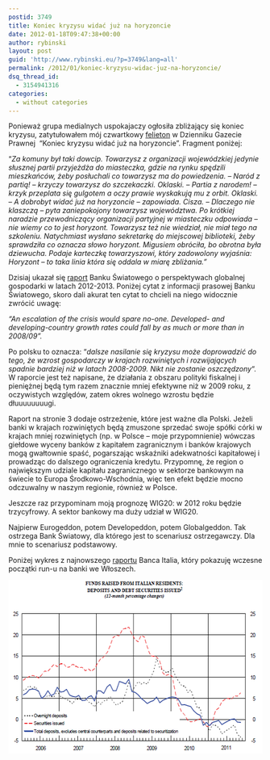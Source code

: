 ```yaml
---
postid: 3749
title: Koniec kryzysu widać już na horyzoncie
date: 2012-01-18T09:47:38+00:00
author: rybinski
layout: post
guid: 'http://www.rybinski.eu/?p=3749&lang=all'
permalink: /2012/01/koniec-kryzysu-widac-juz-na-horyzoncie/
dsq_thread_id:
  - 3154941316
categories:
  - without categories
---
```

Ponieważ grupa medialnych uspokajaczy ogłosiła zbliżający się koniec kryzysu, zatytułowałem mój czwartkowy [felieton](http://forsal.pl/artykuly/585676,rybinski_koniec_kryzysu_widac_na_horyzoncie.html) w Dzienniku Gazecie Prawnej  “Koniec kryzysu widać już na horyzoncie”. Fragment poniżej:

“_Za komuny był taki dowcip. Towarzysz z organizacji wojewódzkiej jedynie słusznej partii przyjeżdża do miasteczka, gdzie na rynku spędzili mieszkańców, żeby posłuchali co towarzysz ma do powiedzenia. – Naród z partią! – krzyczy towarzysz do szczekaczki. Oklaski. – Partia z narodem! – krzyk przeplata się gulgotem a oczy prawie wyskakują mu z orbit. Oklaski.  – A dobrobyt widać już na horyzoncie – zapowiada. Cisza. – Dlaczego nie klaszczą – pyta zaniepokojony towarzysz województwa. Po krótkiej naradzie przewodniczący organizacji partyjnej w miasteczku odpowiada – nie wiemy co to jest horyzont. Towarzysz też nie wiedział, nie miał tego na szkoleniu. Natychmiast wysłano sekretarkę do miejscowej biblioteki, żeby sprawdziła co oznacza słowo horyzont. Migusiem obróciła, bo obrotna była dziewucha. Podaje karteczkę towarzyszowi, który zadowolony wyjaśnia: Horyzont – to taka linia która się oddala w miarę zbliżania.”_

Dzisiaj ukazał się [raport](http://resources.rybinski.eu/resources/viewResource:831a32ca-41af-11e1-a70e-001b24eff4d8) Banku Światowego o perspektywach globalnej gospodarki w latach 2012-2013. Poniżej cytat z informacji prasowej Banku Światowego, skoro dali akurat ten cytat to chcieli na niego widocznie zwrócić uwagę:

<!--more-->

_“An escalation of the crisis would spare no-one. Developed- and developing-country growth rates could fall by as much or more than in 2008/09”._ 

Po polsku to oznacza: “_dalsze nasilanie się kryzysu może doprowadzić do tego, że wzrost gospodarczy w krajach rozwiniętych i rozwijających spadnie bardziej niż w latach 2008-2009. Nikt nie zostanie oszczędzony_“. W raporcie jest też napisane, że działania z obszaru polityki fiskalnej i pieniężnej będą tym razem znacznie mniej efektywne niż w 2009 roku, z oczywistych względów, zatem okres wolnego wzrostu będzie dłuuuuuuuugi.

Raport na stronie 3 dodaje ostrzeżenie, które jest ważne dla Polski. Jeżeli banki w krajach rozwiniętych będą zmuszone sprzedać swoje spółki córki w krajach mniej rozwiniętych (np. w Polsce – moje przypomnienie) wówczas giełdowe wyceny banków z kapitałem zagranicznym i banków krajowych mogą gwałtownie spaść, pogarszając wskaźniki adekwatności kapitałowej i prowadząc do dalszego ograniczenia kredytu. Przypomnę, że region o największym udziale kapitału zagranicznego w sektorze bankowym na świecie to Europa Środkowo-Wschodnia, więc ten efekt będzie mocno odczuwalny w naszym regionie, również w Polsce.

Jeszcze raz przypominam moją prognozę WIG20: w 2012 roku będzie trzycyfrowy. A sektor bankowy ma duży udział w WIG20.

Najpierw Eurogeddon, potem Developeddon, potem Globalgeddon. Tak ostrzega Bank Światowy, dla którego jest to scenariusz ostrzegawczy. Dla mnie to scenariusz podstawowy.

Poniżej wykres z najnowszego [raportu](http://resources.rybinski.eu/resources/viewResource:39b5a114-41c3-11e1-80dd-001b24eff4d8) Banca Italia, który pokazuję wczesne początki run-u na banki we Włoszech.

<img class="aligncenter size-full wp-image-3756" title="Italy_deposits" src="/uploads/Italy_deposits.png" alt="Italy_deposits" width="574" height="344" />

